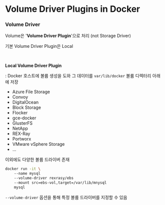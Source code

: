 # Volume Driver Plugins in Docker

### Volume Driver

Volume은 '**Volume Driver Plugin**'으로 처리 (not Storage Driver) 

기본 Volume Driver Plugin은 Local

<br>

**Local Volume Driver Plugin**

: Docker 호스트에 볼륨 생성을 도와 그 데이터를 `var/lib/docker` 볼륨 디렉터리 아래에 저장

- Azure File Storage
- Convoy
- DigitalOcean
- Block Storage
- Flocker
- gce-docker
- GlusterFS
- NetApp
- REX-Ray
- Portworx
- VMware vSphere Storage
- ...

이외에도 다양한 볼륨 드라이버 존재

```Bash
docker run -it \ 
    --name mysql
    --volume-driver rexrasy/ebs
    --mount src=ebs-vol,target=/var/lib/mnysql
    mysql
```

`--volume-driver` 옵션을 통해 특정 볼륨 드라이버를 지정할 수 있음

